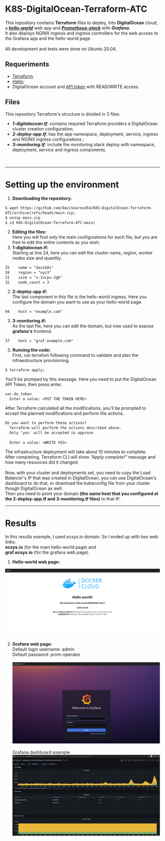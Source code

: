 # K8S-DigitalOcean-Terraform-ATC
This repository contains **Terraform** files to deploy, into **DigitalOcean** cloud, a _**[hello-world](https://github.com/prometheus-community/helm-charts)**_ web app and _**[Prometheus-stack](https://github.com/prometheus-community/helm-charts)**_ with _**Grafana**_. <br /> 
It also deploys NGINX ingress and ingress controllers for the web access to the Grafana app and the hello-world page. <br /> 
 <br /> 
 All development and tests were done on Ubuntu 20.04.

## Requeriments
- [Terraform](https://learn.hashicorp.com/tutorials/terraform/install-cli);
- [Helm](https://helm.sh/docs/intro/install/);
- DigitalOcean account and [API token](https://docs.digitalocean.com/reference/api/api-reference/#section/Introduction/Curl-Examples) with READ/WRITE access.


## Files
This repository Terraform's structure is divided in 3 files:
- _**1-digitalocean.tf**_: contains required Terraform providers e DigitalOcean cluster creation configuration;
- _**2-deploy-app.tf**_: has the app namespace, deployment, service, ingress and NGINX ingress configurations ;
- _**3-monitoring.tf**_: include the monitoring stack deploy with namespace, deployment, service and ingress components. <br /> <br /> <br />

___
# Setting up the environment
1. **Downloading the repository:**<br />

```
$ wget https://github.com/DaviSoares454/K8S-DigitalOcean-Terraform-ATC/archive/refs/heads/main.zip;
$ unzip main.zip
$ cd K8S-DigitalOcean-Terraform-ATC-main/
```
2. **Editing the files:**<br /> 
Here you will find only the main configurations for each file, but you are free to edit the entire contents as you wish.
  2.  **1-digitalocean.tf:**<br />
  Starting at line 24, here you can edit the cluster name, region, worker nodes size and quantity.<br />
  
  ```
  25    name = "davik8s"
  26    region = "nyc3"
  31    size = "s-1vcpu-2gb"
  32    node_count = 3
  ```
  2.  **2-deploy-app.tf:**<br />
  The last component in this file is the hello-world ingress. Here you configure the domain you want to use as your hello-world page.<br />
  
  ```
  94    host = "example.com"
  ```
  3.  **3-monitoring.tf:**<br />
  As the last file, here you can edit the domain, but now used to expose **grafana's** frontend.<br />
  
  ```
  37    host = "graf.example.com"
  ```
  

3. **Running the code:**<br />
First, run terrafom following command to validate and plan the infraestructure provisioning.  <br />

```
$ terraform apply;
```


You'll be promped by this message. Here you need to put the DigitalOcean API Token, then press enter. <br />
```
var.do_token     
  Enter a value: <PUT THE TOKEN HERE>
```

After Terraform calculated all the modifications, you'll be prompted to accept the planned modifications and perform the actions.  <br />
```
Do you want to perform these actions?
  Terraform will perform the actions described above.
  Only 'yes' will be accepted to approve.

  Enter a value: <WRITE YES>
```

The infrastructure deployment will take about 10 minutes to complete.<br />
After completing, Terraform CLI will show _"Apply complete!"_ message and how many resources did it changed.<br /> <br />
Now, with your cluster and deployments set, you need to copy the Load Balancer's IP that was created in DigitalOcean, you can use DigitalOcean's dashboard to do that, or download the kubeconfig file from your cluster though DigitalOcean as well. <br />
Then you need to point your domain **(the same host that you configured at the 2-deploy-app.tf and 3-monitoring.tf files)** to that IP. <br />





___
# Results<br />
In this results example, I used _ecsys.io_ domain. So I ended up with two web links: <br />
**ecsys.io** (for the main hello-world page) and <br />
**graf.ecsys.io** (for the grafana web page).
1. **Hello-world web page:**<br />

![Hostname changes everytime you refresh the page (LoadBalacing).](/results/hello-world.png "hello-world result.")

2. **Grafana web page:**<br />
Default login username: admin<br />
Default password: prom-operator<br /><br />
![Grafana login page.](/results/grafana-login.png "Grafana login page.")<br /><br />
Grafana dashboard example<br />
![Grafana login page.](/results/grafana-dashboard.png "Grafana login page.")